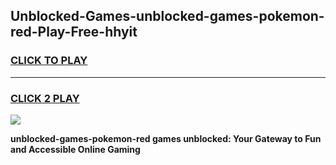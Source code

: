 
## Unblocked-Games-unblocked-games-pokemon-red-Play-Free-hhyit
<h3>
<a href="https://premium76.site?title=unblocked-games-pokemon-red&ref=21A">CLICK TO PLAY</a></h3>
<hr>

<h3>
<a href="https://premium76.site?title=unblocked-games-pokemon-red&ref=21A">CLICK 2 PLAY</a>
  
</h3>

<a href="https://premium76.site?title=unblocked-games-pokemon-red&ref=21A"><img src="https://clearcache.store/games.png"></a>


**unblocked-games-pokemon-red games unblocked: Your Gateway to Fun and Accessible Online Gaming**
